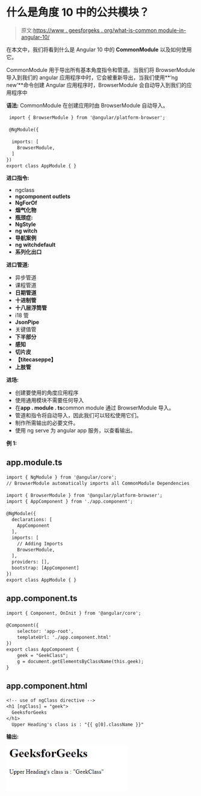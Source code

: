 # 什么是角度 10 中的公共模块？

> 原文:[https://www . geesforgeks . org/what-is-common module-in-angular-10/](https://www.geeksforgeeks.org/what-is-commonmodule-in-angular-10/)

在本文中，我们将看到什么是 Angular 10 中的 **CommonModule** 以及如何使用它。

CommonModule 用于导出所有基本角度指令和管道。当我们将 BrowserModule 导入到我们的 angular 应用程序中时，它会被重新导出，当我们使用**‘ng new’**命令创建 Angular 应用程序时，BrowserModule 会自动导入到我们的应用程序中

**语法:** CommonModule 在创建应用时由 BrowserModule 自动导入。

```
 import { BrowserModule } from '@angular/platform-browser';

 @NgModule({

  imports: [
    BrowserModule,
  ]
})
export class AppModule { }
```

**进口指令:**

*   ngclass
*   **ngcomponent outlets**
*   **NgForOf**
*   **烟气化物**
*   **瓶颈症:**
*   **NgStyle**
*   **ng witch**
*   **导航案例**
*   **ng witchdefault**
*   **系列化出口**

**进口管道:**

*   异步管道
*   课程管道
*   **日期管道**
*   **十进制管**
*   **十八层浮筒管**
*   i18 管
*   **JsonPipe**
*   关键值管
*   **下半部分**
*   **感知**
*   **切片皮**
*   **【titecaseppe】**
*   **上肢管**

**进场:**

*   创建要使用的角度应用程序
*   使用通用模块不需要任何导入
*   在**app . module . ts**common module 通过 BrowserModule 导入。
*   管道和指令将自动导入，因此我们可以轻松使用它们。
*   制作所需输出的必要文件。
*   使用 ng serve 为 angular app 服务，以查看输出。

**例 1:**

## app.module.ts

```
import { NgModule } from '@angular/core';
// BrowserModule automatically imports all CommonModule Dependencies

import { BrowserModule } from '@angular/platform-browser';
import { AppComponent } from './app.component';

@NgModule({
  declarations: [
    AppComponent
  ],
  imports: [
    // Adding Imports
    BrowserModule,
  ],
  providers: [],
  bootstrap: [AppComponent]
})
export class AppModule { }
```

## app.component.ts

```
import { Component, OnInit } from '@angular/core';

@Component({
    selector: 'app-root',
    templateUrl: './app.component.html'
})
export class AppComponent {
    geek = "GeekClass";
    g = document.getElementsByClassName(this.geek);
}
```

## app.component.html

```
<!-- use of ngClass directive -->
<h1 [ngClass] = "geek">
  GeeksforGeeks
</h1>
  Upper Heading's class is : "{{ g[0].className }}"
```

**输出:**

![](img/1c28487db5645b13972ede28126bb5ee.png)